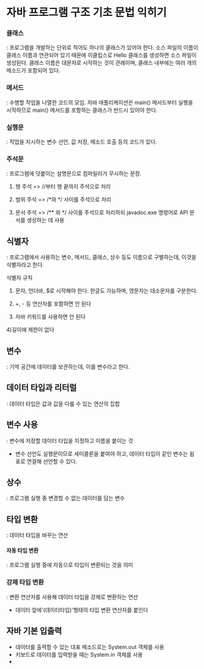 # 자바 프로그램 구조 기초 문법 익히기

### 클래스

: 프로그램을 개발하는 단위로 적어도 하나의 클래스가 있어야 한다. 소스 파일의 이름이 클래스 이름과 연관되어 있기 때문에 이클립스로 Hello 클래스를 생성하면 소스 파일이 생성된다. 클래스 이름은 대문자로 시작하는 것이 관례이며, 클래스 내부에는 여러 개의 메소드가 포함되어 있다.



### 메서드

: 수행할 작업을 나열한 코드의 모임. 자바 애플리케이션은 main() 메서드부터 실행을 시작하므로 main() 메서드를 포함하는 클래스가 반드시 있어야 한다.



### 실행문

: 작업을 지시하는 변수 선언, 값 저장, 메소드 호출 등의 코드가 있다. 



### 주석문

: 프로그램에 덧붙이는 설명문으로 컴파일러가 무시하는 문장. 

1) 행 주석 => //부터 행 끝까지 주석으로 처리

2) 범위 주석 => /*와 */ 사이를 주석으로 처리

3) 문서 주석 => /** 와 */ 사이를 주석으로 처리하되 javadoc.exe 명령어로 API 문서를 생성하는 데 사용



## 식별자

: 프로그램에서 사용하는 변수, 메서드, 클래스, 상수 등도 이름으로 구별하는데, 이것을 식별자라고 한다. 

식별자 규칙 

1) 문자, 언더바, $로 시작해야 한다. 한글도 가능하며, 영문자는 대소문자를 구분한다.

2) +, - 등 연산자를 포함하면 안 된다

3) 자바 키워드를 사용하면 안 된다

4)길이에 제한이 없다



## 변수

: 기억 공간에 데이터를 보관하는데, 이를 변수라고 한다.



## 데이터 타입과 리터럴

: 데이터 타입은 값과 값을 다룰 수 있는 연산의 집합



## 변수 사용

: 변수에 저장할 데이터 타입을 지정하고 이름을 붙이는 것

* 변수 선언도 실행문이므로 세미콜론을 붙여야 하고, 데이터 타입이 같인 변수는 쉼표로 연결해 선언할 수 있다.



## 상수

: 프로그램 실행 중 변경할 수 없는 데이터를 담는 변수



## 타입 변환

: 데이터 타입을 바꾸는 연산

#### 자동 타입 변환

: 프로그램 실행 중에 자동으로 타입이 변환되는 것을 의미

### 강제 타입 변환

: 변환 연산자를 사용해 데이터 타입을 강제로 변환하는 연산

* 데이터 앞에'(데이터타입)'형태의 타입 변환 연산자를 붙인다



## 자바 기본 입출력

* 데이터를 출력할 수 있는 대표 메소드로는 System.out 객체를 사용
* 키보드로 데이터를 입력받을 때는 System.in 객체를 사용
* 